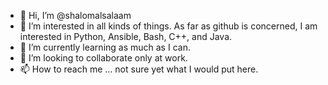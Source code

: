 - 👋 Hi, I’m @shalomalsalaam
- 👀 I’m interested in all kinds of things. As far as github is concerned, I am interested in Python, Ansible, Bash, C++, and Java.
- 🌱 I’m currently learning as much as I can.
- 💞️ I’m looking to collaborate only at work.
- 📫 How to reach me ... not sure yet what I would put here.

<!---
shalomalsalaam/shalomalsalaam is a ✨ special ✨ repository because its `README.md` (this file) appears on your GitHub profile.
You can click the Preview link to take a look at your changes.
--->
